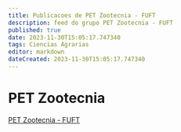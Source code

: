 ```yaml
---
title: Publicacoes de PET Zootecnia - FUFT 
description: feed do grupo PET Zootecnia - FUFT
published: true
date: 2023-11-30T15:05:17.747340
tags: Ciencias Agrarias
editor: markdown
dateCreated: 2023-11-30T15:05:17.747340
---
```


# PET Zootecnia
[PET Zootecnia - FUFT](/grupo/255PETZootecniaFUFT)